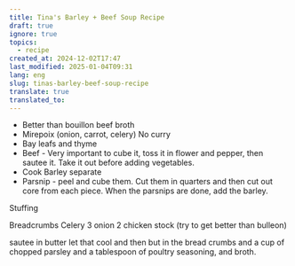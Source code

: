 ```yaml
---
title: Tina's Barley + Beef Soup Recipe
draft: true
ignore: true
topics:
  - recipe
created_at: 2024-12-02T17:47
last_modified: 2025-01-04T09:31
lang: eng
slug: tinas-barley-beef-soup-recipe
translate: true
translated_to: 
---
```

- Better than bouillon beef broth
- Mirepoix (onion, carrot, celery) No curry
- Bay leafs and thyme
- Beef - Very important to cube it, toss it in flower and pepper, then sautee it. Take it out before adding vegetables.
- Cook Barley separate
- Parsnip - peel and cube them. Cut them in quarters and then cut out core from each piece. When the parsnips are done, add the barley.


Stuffing

Breadcrumbs
Celery 3
onion 2
chicken stock (try to get better than bulleon)

sautee in butter let that cool and then but in the bread crumbs and a cup of chopped parsley and a tablespoon of poultry seasoning, and broth.
